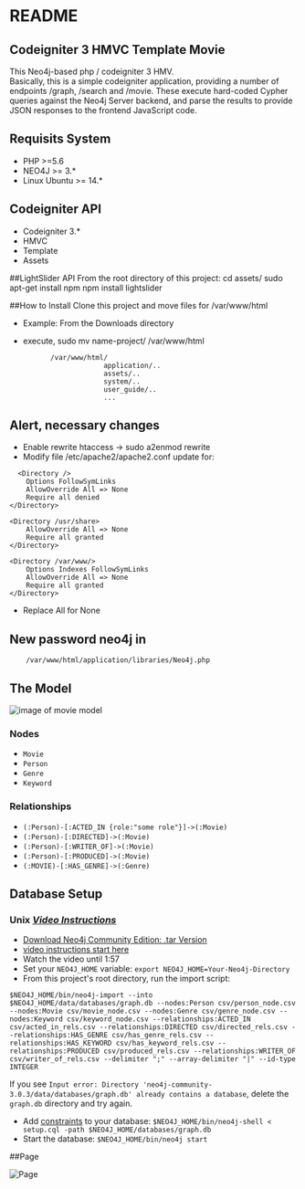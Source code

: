 # README  

## Codeigniter 3 HMVC Template Movie  

This Neo4j-based php / codeigniter 3 HMV.  
Basically, this is a simple codeigniter application, providing a number of endpoints /graph, /search and /movie. These execute 
hard-coded Cypher queries against the Neo4j Server backend, and parse the results to provide JSON responses to the 
frontend JavaScript code.  

## Requisits System  
  + PHP >=5.6  
  + NEO4J >= 3.*
  + Linux Ubuntu >= 14.*

## Codeigniter API  
  + Codeigniter 3.*
  + HMVC  
  + Template  
  + Assets  
  
##LightSlider API
  From the root directory of this project:
    cd assets/
      sudo apt-get install npm
      npm install lightslider
  


##How to Install
  Clone this project and move files for /var/www/html
  + Example: From the Downloads directory
  * execute, sudo mv name-project/ /var/www/html
```   
          /var/www/html/    
                       application/..  
                       assets/..  
                       system/..  
                       user_guide/..  
                       ...  
```
###
## Alert, necessary changes  
   + Enable rewrite htaccess -> sudo a2enmod rewrite  
   + Modify file /etc/apache2/apache2.conf update for:  
```  
  <Directory />
	Options FollowSymLinks
	AllowOverride All => None
	Require all denied
</Directory>

<Directory /usr/share>
	AllowOverride All => None
	Require all granted
</Directory>

<Directory /var/www/>
	Options Indexes FollowSymLinks  
	AllowOverride All => None
	Require all granted
</Directory>

```
+ Replace All for None

## New password neo4j in    
        /var/www/html/application/libraries/Neo4j.php  
        
        
## The Model

![image of movie model](https://raw.githubusercontent.com/neo4j-examples/neo4j-movies-template/master/img/model.png)

### Nodes

* `Movie`
* `Person`
* `Genre`
* `Keyword`

### Relationships

* `(:Person)-[:ACTED_IN {role:"some role"}]->(:Movie)`
* `(:Person)-[:DIRECTED]->(:Movie)`
* `(:Person)-[:WRITER_OF]->(:Movie)`
* `(:Person)-[:PRODUCED]->(:Movie)`
* `(:MOVIE)-[:HAS_GENRE]->(:Genre)`

## Database Setup

### Unix _[Video Instructions](https://youtu.be/O71B2KcTD6A)_

* [Download Neo4j Community Edition: .tar Version](https://neo4j.com/download/other-releases/)
* [video instructions start here](https://youtu.be/O71B2KcTD6A)
* Watch the video until 1:57
* Set your `NEO4J_HOME` variable: `export NEO4J_HOME=Your-Neo4j-Directory`
* From this project's root directory, run the import script:

```
$NEO4J_HOME/bin/neo4j-import --into $NEO4J_HOME/data/databases/graph.db --nodes:Person csv/person_node.csv --nodes:Movie csv/movie_node.csv --nodes:Genre csv/genre_node.csv --nodes:Keyword csv/keyword_node.csv --relationships:ACTED_IN csv/acted_in_rels.csv --relationships:DIRECTED csv/directed_rels.csv --relationships:HAS_GENRE csv/has_genre_rels.csv --relationships:HAS_KEYWORD csv/has_keyword_rels.csv --relationships:PRODUCED csv/produced_rels.csv --relationships:WRITER_OF csv/writer_of_rels.csv --delimiter ";" --array-delimiter "|" --id-type INTEGER
```

If you see `Input error: Directory 'neo4j-community-3.0.3/data/databases/graph.db' already contains a database`, delete the `graph.db` directory and try again.

* Add [constraints](https://neo4j.com/docs/developer-manual/current/cypher/#query-constraints) to your database: `$NEO4J_HOME/bin/neo4j-shell < setup.cql -path $NEO4J_HOME/databases/graph.db`
* Start the database: `$NEO4J_HOME/bin/neo4j start`


##Page

![Page](https://github.com/lucasjovencio/codeigniter-neo4j-movies-template/blob/newsPagesMovie/assets/img/model-page.png)
